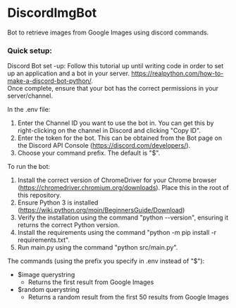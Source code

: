 # DiscordImgBot
Bot to retrieve images from Google Images using discord commands.

### Quick setup:
Discord Bot set -up:
Follow this tutorial up until writing code in order to set up an application and a bot in your server.
https://realpython.com/how-to-make-a-discord-bot-python/.  
Once complete, ensure that your bot has the correct permissions in your server/channel.


In the .env file:
1. Enter the Channel ID you want to use the bot in. You can get this by right-clicking on the channel in Discord and clicking "Copy ID".
2. Enter the token for the bot. This can be obtained from the Bot page on the Discord API Console (https://discord.com/developers/).
3. Choose your command prefix. The default is "$".

To run the bot:
1. Install the correct version of ChromeDriver for your Chrome browser (https://chromedriver.chromium.org/downloads). Place this in the root of this repository.
2. Ensure Python 3 is installed (https://wiki.python.org/moin/BeginnersGuide/Download)
3. Verify the installation using the command "python --version", ensuring it returns the correct Python version.
4. Install the requirements using the command "python -m pip install -r requirements.txt".
5. Run main.py using the command "python src/main.py".

The commands (using the prefix you specify in .env instead of "$"):
- $image querystring
   - Returns the first result from Google Images
- $random querystring
   - Returns a random result from the first 50 results from Google Images
  
